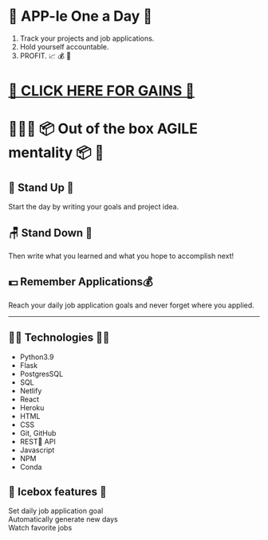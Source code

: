 # 🍎 APP-le One a Day 📅
1) Track your projects and job applications.
2) Hold yourself accountable.
3) PROFIT. 📈 💰 🤑

# [💸 CLICK HERE FOR GAINS 💸](https://app-le-a-day.netlify.app)
# 🤸🏿‍♀️ 📦 Out of the box AGILE mentality 📦 🧠
## 🧍 Stand Up 🙌
Start the day by writing your goals and project idea.
## 🪑 Stand Down 🧘
Then write what you learned and what you hope to accomplish next!
## 💵 Remember Applications💰
Reach your daily job application goals and never forget where you applied.

---

## 👨‍💻 Technologies  👨‍🔬
* Python3.9
* Flask
* PostgresSQL
* SQL
* Netlify 
* React
* Heroku
* HTML
* CSS
* Git, GitHub
* REST🛌 API
* Javascript
* NPM
* Conda
  
## 🥶 Icebox features 🧊
Set daily job application goal  
Automatically generate new days  
Watch favorite jobs
